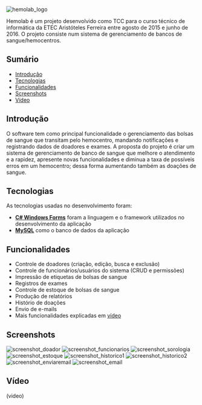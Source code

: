 ![hemolab_logo](https://github.com/liammaricato/Hemolab/blob/master/readme_images/hemolab_logo.jpg)


Hemolab é um projeto desenvolvido como TCC para o curso técnico de informática da ETEC Aristóteles Ferreira entre agosto de 2015 e junho de 2016. O projeto consiste num sistema de gerenciamento de bancos de sangue/hemocentros. 

## Sumário
- [Introdução](#introdução)
- [Tecnologias](#tecnologias)
- [Funcionalidades](#funcionalidades)
- [Screenshots](#screenshots)
- [Vídeo](#vídeo)


## Introdução
O software tem como principal funcionalidade o gerenciamento das bolsas de sangue que transitam pelo hemocentro, mandando notificações e registrando dados de doadores e exames. A proposta do projeto é criar um sistema de gerenciamento de banco de sangue que melhore o atendimento e a rapidez, apresente novas funcionalidades e diminua a taxa de possíveis erros em um hemocentro; dessa forma aumentando também as doações de sangue.
 
## Tecnologias
As tecnologias usadas no desenvolvimento foram:
- **[C# Windows Forms](https://docs.microsoft.com/en-us/dotnet/framework/winforms/)** foram a linguagem e o framework utilizados no desenvolvimento da aplicação
- **[MySQL](https://www.mysql.com)** como o banco de dados da aplicação

## Funcionalidades
- Controle de doadores (criação, edição, busca e exclusão)
- Controle de funcionários/usuários do sistema (CRUD e permissões)
- Impressão de etiquetas de bolsas de sangue
- Registros de exames
- Controle de estoque de bolsas de sangue
- Produção de relatórios
- Histório de doações
- Envio de e-mails
- Mais funcionalidades explicadas em [vídeo](#vídeo)

## Screenshots
![screenshot_doador](https://github.com/liammaricato/Hemolab/blob/master/readme_images/screenshot_doador.png)
![screenshot_funcionarios](https://github.com/liammaricato/Hemolab/blob/master/readme_images/screenshot_funcionarios.png)
![screenshot_sorologia](https://github.com/liammaricato/Hemolab/blob/master/readme_images/screenshot_sorologia.png)
![screenshot_estoque](https://github.com/liammaricato/Hemolab/blob/master/readme_images/screenshot_estoque.png)
![screenshot_historico1](https://github.com/liammaricato/Hemolab/blob/master/readme_images/screenshot_historico1.png)
![screenshot_historico2](https://github.com/liammaricato/Hemolab/blob/master/readme_images/screenshot_historico2.png)
![screenshot_enviaremail](https://github.com/liammaricato/Hemolab/blob/master/readme_images/screenshot_enviaremail.png)
![screenshot_email](https://github.com/liammaricato/Hemolab/blob/master/readme_images/screenshot_email.png)

## Vídeo
(video)
